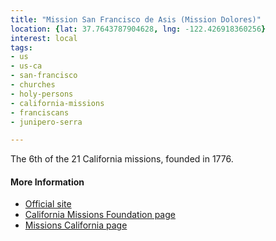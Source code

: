 ```yaml
---
title: "Mission San Francisco de Asis (Mission Dolores)"
location: {lat: 37.7643787904628, lng: -122.426918360256}
interest: local
tags:
- us
- us-ca
- san-francisco
- churches
- holy-persons
- california-missions
- franciscans
- junipero-serra

---
```



The 6th of the 21 California missions, founded in 1776.

#### More Information

* [Official site](https://www.missiondolores.org/old-mission)
* [California Missions Foundation page](https://californiamissionsfoundation.org/mission-san-francisco-de-asis/)
* [Missions California page](https://www.missionscalifornia.com/missions/san-francisco-de-asis/)





